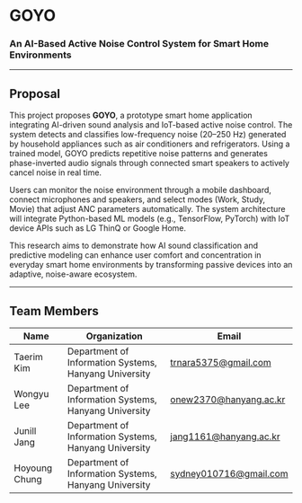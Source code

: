 # GOYO  
### An AI-Based Active Noise Control System for Smart Home Environments

---

## Proposal

This project proposes **GOYO**, a prototype smart home application integrating AI-driven sound analysis and IoT-based active noise control. The system detects and classifies low-frequency noise (20–250 Hz) generated by household appliances such as air conditioners and refrigerators. Using a trained model, GOYO predicts repetitive noise patterns and generates phase-inverted audio signals through connected smart speakers to actively cancel noise in real time.

Users can monitor the noise environment through a mobile dashboard, connect microphones and speakers, and select modes (Work, Study, Movie) that adjust ANC parameters automatically. The system architecture will integrate Python-based ML models (e.g., TensorFlow, PyTorch) with IoT device APIs such as LG ThinQ or Google Home.

This research aims to demonstrate how AI sound classification and predictive modeling can enhance user comfort and concentration in everyday smart home environments by transforming passive devices into an adaptive, noise-aware ecosystem.

---

## Team Members  

| Name | Organization | Email |
|------|---------------|-------|
| Taerim Kim | Department of Information Systems, Hanyang University | [trnara5375@gmail.com](mailto:trnara5375@gmail.com) |
| Wongyu Lee | Department of Information Systems, Hanyang University | [onew2370@hanyang.ac.kr](mailto:onew2370@hanyang.ac.kr) |
| Junill Jang | Department of Information Systems, Hanyang University | [jang1161@hanyang.ac.kr](mailto:jang1161@hanyang.ac.kr) |
| Hoyoung Chung | Department of Information Systems, Hanyang University | [sydney010716@gmail.com](mailto:sydney010716@gmail.com) |
